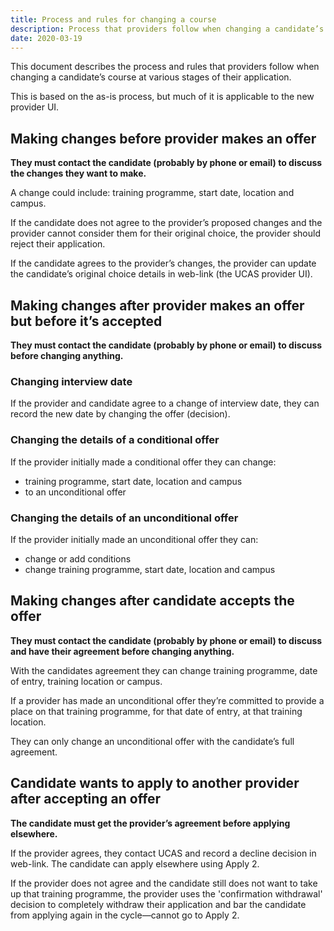 ```yaml
---
title: Process and rules for changing a course
description: Process that providers follow when changing a candidate’s course.
date: 2020-03-19
---
```


This document describes the process and rules that providers follow when changing a candidate’s course at various stages of their application.

This is based on the as-is process, but much of it is applicable to the new provider UI.

## Making changes before provider makes an offer

**They must contact the candidate (probably by phone or email) to discuss the changes they want to make.**

A change could include: training programme, start date, location and campus.

If the candidate does not agree to the provider’s proposed changes and the provider cannot consider them for their original choice, the provider should reject their application.

If the candidate agrees to the provider’s changes, the provider can update the candidate’s original choice details in web-link (the UCAS provider UI).

## Making changes after provider makes an offer but before it’s accepted

**They must contact the candidate (probably by phone or email) to discuss before changing anything.**

### Changing interview date

If the provider and candidate agree to a change of interview date, they can record the new date by changing the offer (decision).

### Changing the details of a conditional offer

If the provider initially made a conditional offer they can change:

- training programme, start date, location and campus
- to an unconditional offer

### Changing the details of an unconditional offer

If the provider initially made an unconditional offer they can:

- change or add conditions
- change training programme, start date, location and campus

## Making changes after candidate accepts the offer

**They must contact the candidate (probably by phone or email) to discuss and have their agreement before changing anything.**

With the candidates agreement they can change training programme, date of entry, training location or campus.

If a provider has made an unconditional offer they’re committed to provide a place on that training programme, for that date of entry, at that training location.

They can only change an unconditional offer with the candidate’s full agreement.

## Candidate wants to apply to another provider after accepting an offer

**The candidate must get the provider’s agreement before applying elsewhere.**

If the provider agrees, they contact UCAS and record a decline decision in web-link. The candidate can apply elsewhere using Apply 2.

If the provider does not agree and the candidate still does not want to take up that training programme, the provider uses the 'confirmation withdrawal' decision to completely withdraw their application and bar the candidate from applying again in the cycle—cannot go to Apply 2.
